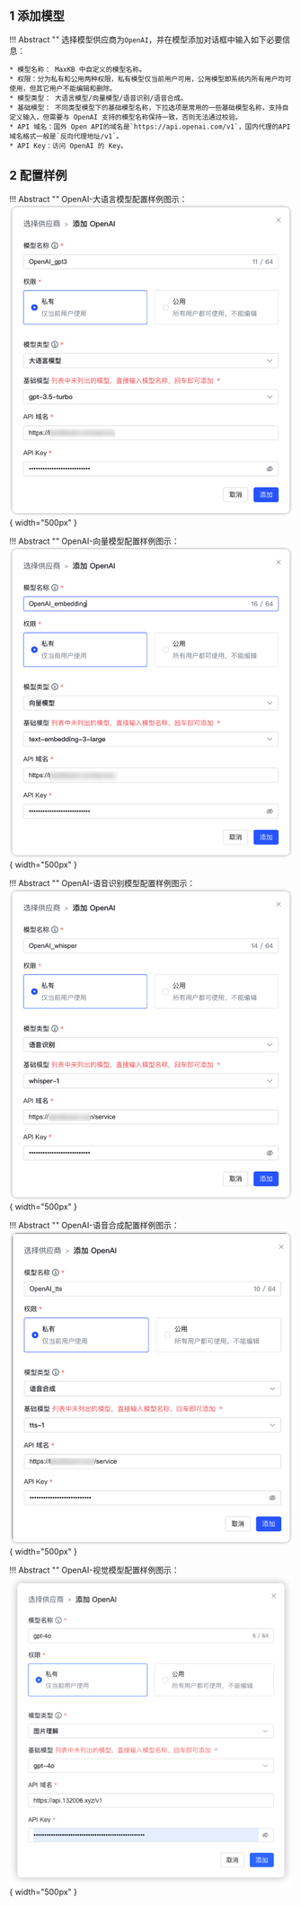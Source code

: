 ## 1 添加模型

!!! Abstract ""
    选择模型供应商为`OpenAI`，并在模型添加对话框中输入如下必要信息：

    * 模型名称： MaxKB 中自定义的模型名称。   
    * 权限：分为私有和公用两种权限，私有模型仅当前用户可用，公用模型即系统内所有用户均可使用，但其它用户不能编辑和删除。     
    * 模型类型： 大语言模型/向量模型/语音识别/语音合成。   
    * 基础模型： 不同类型模型下的基础模型名称，下拉选项是常用的一些基础模型名称，支持自定义输入，但需要与 OpenAI 支持的模型名称保持一致，否则无法通过校验。
    * API 域名：国外 Open API的域名是`https://api.openai.com/v1`，国内代理的API域名格式一般是`反向代理地址/v1`。
    * API Key：访问 OpenAI 的 Key。

## 2 配置样例

!!! Abstract ""
    OpenAI-大语言模型配置样例图示：
![OpenAI 模型](../../img/model/openai_llm.png){ width="500px" }


!!! Abstract ""
    OpenAI-向量模型配置样例图示：
![OpenAI 模型](../../img/model/openai_embed.png){ width="500px" }


!!! Abstract ""
    OpenAI-语音识别模型配置样例图示：
![OpenAI 模型](../../img/model/openai_asr.png){ width="500px" }


!!! Abstract ""
    OpenAI-语音合成配置样例图示：
![OpenAI 模型](../../img/model/openai_tts.png){ width="500px" }

!!! Abstract ""
    OpenAI-视觉模型配置样例图示：
![OpenAI 模型](../../img/model/openai_vision.png){ width="500px" }